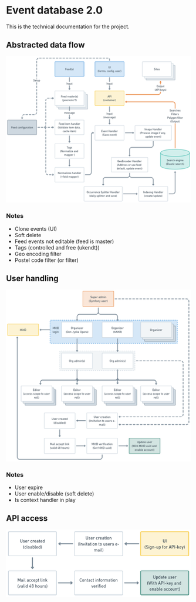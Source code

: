# Event database 2.0

This is the technical documentation for the project.

## Abstracted data flow

![System input data flow](./images/data_flow.png)

### Notes

* Clone events (UI)
* Soft delete
* Feed events not editable (feed is master)
* Tags (controlled and free (ukendt))
* Geo encoding filter
* Postel code filter (or filter)

## User handling

![User handling concept](./images/user_handling.png)

### Notes

* User expire
* User enable/disable (soft delete)
* Is context handler in play

## API access

![Api user creation flow](./images/api_user.png)
